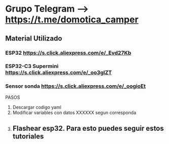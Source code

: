 # Grupo Telegram --> https://t.me/domotica_camper

 

## Material Utilizado

### ESP32 https://s.click.aliexpress.com/e/_Evd27Kb
### ESP32-C3 Supermini https://s.click.aliexpress.com/e/_oo3glZT

### Sensor sonda https://s.click.aliexpress.com/e/_oogioEt

PASOS
1. Descargar codigo yaml
2. Modificar variables con datos XXXXXX segun corresponda
3. Flashear esp32. Para esto puedes seguir estos tutoriales
   - 
